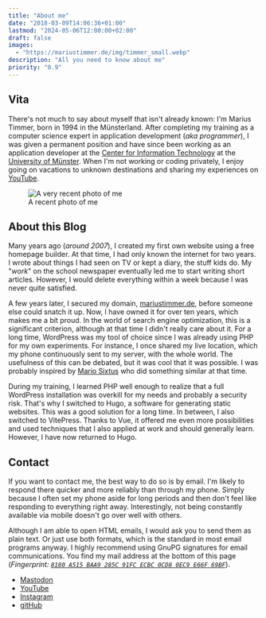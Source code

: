 ```yaml
---
title: "About me"
date: "2018-03-09T14:06:36+01:00"
lastmod: "2024-05-06T12:00:00+02:00"
draft: false
images:
  - "https://mariustimmer.de/img/timmer_small.webp"
description: "All you need to know about me"
priority: "0.9"
---
```


## Vita
There's not much to say about myself that isn't already known: I'm Marius Timmer,
born in 1994 in the Münsterland. After completing my training as a computer science
expert in application development (_aka programmer_), I was given a permanent
position and have since been working as an application developer at the [Center
for Information Technology](https://www.uni-muenster.de/IT/en/) at the [University
of Münster](https://www.uni-muenster.de/en/). When I'm not working or coding
privately, I enjoy going on vacations to unknown destinations and sharing
my experiences on [YouTube](https://www.youtube.com/channel/UCIROfdOW4gffuwYVNE1nwGg).

<figure class="right col3">
    <img
        alt="A very recent photo of me"
        src="/img/timmer.webp"
        srcset="/img/timmer_small.webp  480w,
                /img/timmer_medium.webp 960w,
                /img/timmer.webp 1024w"
    />
    <figcaption>A recent photo of me</figcaption>
</figure>

## About this Blog
Many years ago (_around 2007_), I created my first own website using a free homepage
builder. At that time, I had only known the internet for two years. I wrote about
things I had seen on TV or kept a diary, the stuff kids do. My "_work_" on the
school newspaper eventually led me to start writing short articles. However, I would
delete everything within a week because I was never quite satisfied.

A few years later, I secured my domain, [mariustimmer.de](https://mariustimmer.de/en/),
before someone else could snatch it up. Now, I have owned it for over ten years, which
makes me a bit proud. In the world of search engine optimization, this is a significant
criterion, although at that time I didn't really care about it. For a long time,
WordPress was my tool of choice since I was already using PHP for my own experiments.
For instance, I once shared my live location, which my phone continuously sent to
my server, with the whole world. The usefulness of this can be debated, but it was
cool that it was possible. I was probably inspired by [Mario Sixtus](https://mastodon.social/@sixtus)
who did something similar at that time.

During my training, I learned PHP well enough to realize that a full WordPress installation
was overkill for my needs and probably a security risk. That's why I switched to Hugo,
a software for generating static websites. This was a good solution for a long time.
In between, I also switched to VitePress. Thanks to Vue, it offered me even more
possibilities and used techniques that I also applied at work and should generally
learn. However, I have now returned to Hugo.

## Contact
If you want to contact me, the best way to do so is by email. I'm likely to respond
there quicker and more reliably than through my phone. Simply because I often set
my phone aside for long periods and then don't feel like responding to everything
right away. Interestingly, not being constantly available via mobile doesn't go
over well with others.

Although I am able to open HTML emails, I would ask you to send them as plain text.
Or just use both formats, which is the standard in most email programs anyway.
I highly recommend using GnuPG signatures for email communications. You find my
mail address at the bottom of this page
(_Fingerprint: [`8180 A515 BAA9 285C 91FC ECBC 0CD8 0EC9 E66F 69BF`](/8180A515BAA9285C91FCECBC0CD80EC9E66F69BF.asc)_).

 - [Mastodon](https://mastodon.mariustimmer.de/@timmer)
 - [YouTube](https://www.youtube.com/channel/UCKllWK67NhLhk6QAwLelVyA)
 - [Instagram](https://instagram.com/@timmer94)
 - [gitHub](https://github.com/mariustimmer)